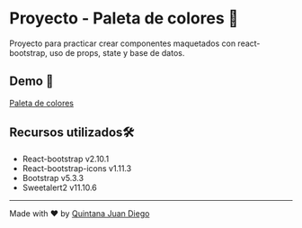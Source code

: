 # Proyecto - Paleta de colores 🎨​​​

Proyecto para practicar crear componentes maquetados con react-bootstrap, uso de props, state y base de datos.

## Demo ​📱​

[Paleta de colores]()

## Recursos utilizados ​🛠️​

- React-bootstrap v2.10.1
- React-bootstrap-icons v1.11.3
- Bootstrap v5.3.3
- Sweetalert2 v11.10.6

___

Made with ❤️ by [Quintana Juan Diego](https://github.com/juanchyquintana)